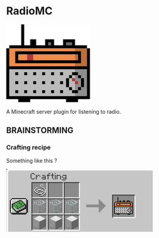 # RadioMC

![RadioMC Logo](RadioMC.png)

A Minecraft server plugin for listening to radio.

## BRAINSTORMING

### Crafting recipe

Something like this ? 

![Crafting Recipe](crafting_recipe.png)